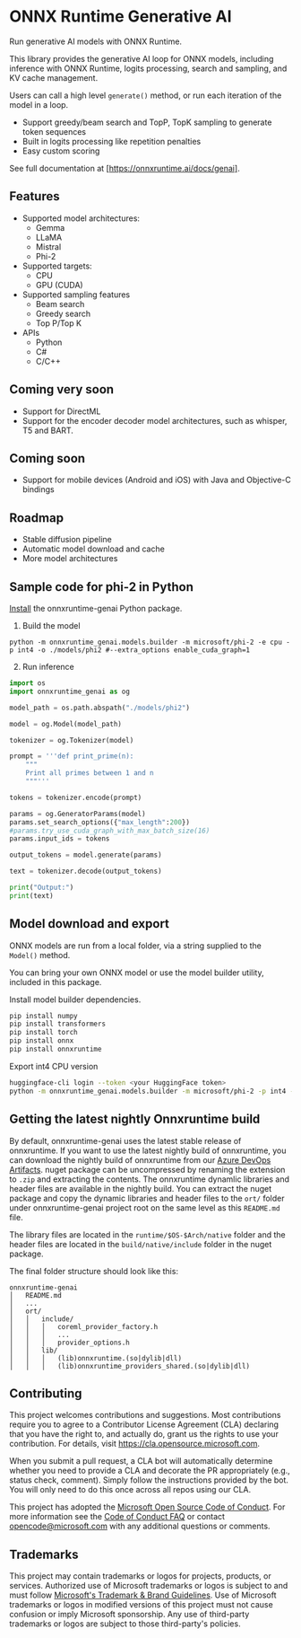# ONNX Runtime Generative AI

Run generative AI models with ONNX Runtime.

This library provides the generative AI loop for ONNX models, including inference with ONNX Runtime, logits processing, search and sampling, and KV cache management.

Users can call a high level `generate()` method, or run each iteration of the model in a loop.

- Support greedy/beam search and TopP, TopK sampling to generate token sequences
- Built in logits processing like repetition penalties
- Easy custom scoring

See full documentation at [https://onnxruntime.ai/docs/genai].

## Features

- Supported model architectures:
  - Gemma
  - LLaMA
  - Mistral
  - Phi-2
- Supported targets:
  - CPU
  - GPU (CUDA)
- Supported sampling features
  - Beam search
  - Greedy search
  - Top P/Top K
- APIs
  - Python
  - C#
  - C/C++

## Coming very soon

- Support for DirectML
- Support for the encoder decoder model architectures, such as whisper, T5 and BART.

## Coming soon

- Support for mobile devices (Android and iOS) with Java and Objective-C bindings

## Roadmap

- Stable diffusion pipeline
- Automatic model download and cache
- More model architectures

## Sample code for phi-2 in Python

[Install](https://onnxruntime.ai/docs/genai/howto/install) the onnxruntime-genai Python package.

1. Build the model

```shell
python -m onnxruntime_genai.models.builder -m microsoft/phi-2 -e cpu -p int4 -o ./models/phi2 #--extra_options enable_cuda_graph=1
```

2. Run inference

```python
import os
import onnxruntime_genai as og

model_path = os.path.abspath("./models/phi2")

model = og.Model(model_path)

tokenizer = og.Tokenizer(model)

prompt = '''def print_prime(n):
    """
    Print all primes between 1 and n
    """'''

tokens = tokenizer.encode(prompt)

params = og.GeneratorParams(model)
params.set_search_options({"max_length":200})
#params.try_use_cuda_graph_with_max_batch_size(16)
params.input_ids = tokens

output_tokens = model.generate(params)

text = tokenizer.decode(output_tokens)

print("Output:")
print(text)
```

## Model download and export

ONNX models are run from a local folder, via a string supplied to the `Model()` method.

You can bring your own ONNX model or use the model builder utility, included in this package.

Install model builder dependencies.

```bash
pip install numpy
pip install transformers
pip install torch
pip install onnx
pip install onnxruntime
```

Export int4 CPU version

```bash
huggingface-cli login --token <your HuggingFace token>
python -m onnxruntime_genai.models.builder -m microsoft/phi-2 -p int4 -e cpu -o <model folder>
```

## Getting the latest nightly Onnxruntime build

By default, onnxruntime-genai uses the latest stable release of onnxruntime. If you want to use the latest nightly build
of onnxruntime, you can download the nightly build of onnxruntime from our
[Azure DevOps Artifacts](https://aiinfra.visualstudio.com/PublicPackages/_artifacts/feed/OnnxRuntime/).
nuget package can be uncompressed by renaming the extension to `.zip` and extracting the contents.
The onnxruntime dynamlic libraries and header files are available in the nightly build. You can extract the nuget package
and copy the dynamic libraries and header files to the `ort/` folder under onnxruntime-genai project root on the same level
as this `README.md` file.

The library files are located in the `runtime/$OS-$Arch/native` folder and the header files are located in the
`build/native/include` folder in the nuget package.

The final folder structure should look like this:

```
onnxruntime-genai
│   README.md
│   ...
│   ort/
│   │   include/
│   │   │   coreml_provider_factory.h
│   │   │   ...
│   │   │   provider_options.h
│   │   lib/
│   │   │   (lib)onnxruntime.(so|dylib|dll)
│   │   │   (lib)onnxruntime_providers_shared.(so|dylib|dll)
```

## Contributing

This project welcomes contributions and suggestions. Most contributions require you to agree to a
Contributor License Agreement (CLA) declaring that you have the right to, and actually do, grant us
the rights to use your contribution. For details, visit https://cla.opensource.microsoft.com.

When you submit a pull request, a CLA bot will automatically determine whether you need to provide
a CLA and decorate the PR appropriately (e.g., status check, comment). Simply follow the instructions
provided by the bot. You will only need to do this once across all repos using our CLA.

This project has adopted the [Microsoft Open Source Code of Conduct](https://opensource.microsoft.com/codeofconduct/).
For more information see the [Code of Conduct FAQ](https://opensource.microsoft.com/codeofconduct/faq/) or
contact [opencode@microsoft.com](mailto:opencode@microsoft.com) with any additional questions or comments.

## Trademarks

This project may contain trademarks or logos for projects, products, or services. Authorized use of Microsoft
trademarks or logos is subject to and must follow
[Microsoft's Trademark & Brand Guidelines](https://www.microsoft.com/en-us/legal/intellectualproperty/trademarks/usage/general).
Use of Microsoft trademarks or logos in modified versions of this project must not cause confusion or imply Microsoft sponsorship.
Any use of third-party trademarks or logos are subject to those third-party's policies.
